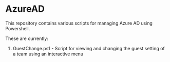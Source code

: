 # AzureAD

This repository contains various scripts for managing Azure AD using Powershell.

These are currently:

1. GuestChange.ps1 - Script for viewing and changing the guest setting of a team using an interactive menu
